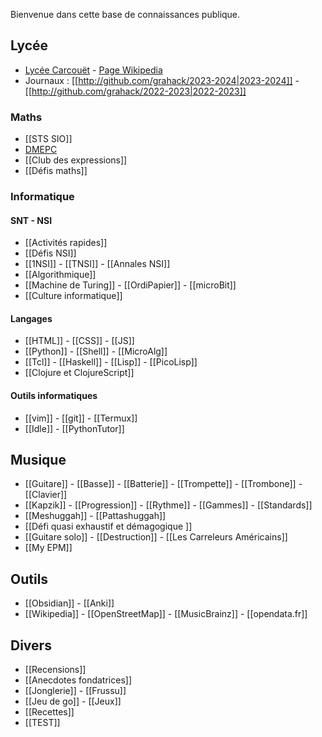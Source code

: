 Bienvenue dans cette base de connaissances publique.

## Lycée

- [Lycée Carcouët](http://carcouet.paysdelaloire.e-lyco.fr) -
[Page Wikipedia](http://fr.wikipedia.org/)
- Journaux :
  [[http://github.com/grahack/2023-2024|2023-2024]] -
  [[http://github.com/grahack/2022-2023|2022-2023]]

### Maths

- [[STS SIO]]
- [DMEPC](https://www.reseau-canope.fr/notice/des-maths-ensemble-et-pour-chacun-2nde.html)
- [[Club des expressions]]
- [[Défis maths]]

### Informatique

#### SNT - NSI

- [[Activités rapides]]
- [[Défis NSI]]
- [[1NSI]] - [[TNSI]] - [[Annales NSI]]
- [[Algorithmique]]
- [[Machine de Turing]] - [[OrdiPapier]] - [[microBit]]
- [[Culture informatique]]

#### Langages

- [[HTML]] - [[CSS]] - [[JS]]
- [[Python]] -  [[Shell]] - [[MicroAlg]]
- [[Tcl]] - [[Haskell]] - [[Lisp]] - [[PicoLisp]]
- [[Clojure et ClojureScript]]

#### Outils informatiques

- [[vim]] - [[git]] - [[Termux]]
- [[Idle]] - [[PythonTutor]]

## Musique

- [[Guitare]] - [[Basse]] - [[Batterie]] -
  [[Trompette]] - [[Trombone]] - [[Clavier]]
- [[Kapzik]] - [[Progression]] - [[Rythme]] - [[Gammes]] - [[Standards]]
- [[Meshuggah]] - [[Pattashuggah]]
- [[Défi quasi exhaustif et démagogique ]]
- [[Guitare solo]] - [[Destruction]] - [[Les Carreleurs Américains]]
- [[My EPM]]

## Outils

- [[Obsidian]] - [[Anki]]
- [[Wikipedia]] - [[OpenStreetMap]] - [[MusicBrainz]] -
  [[opendata.fr]]

## Divers

- [[Recensions]]
- [[Anecdotes fondatrices]]
- [[Jonglerie]] - [[Frussu]]
- [[Jeu de go]] - [[Jeux]]
- [[Recettes]]
- [[TEST]]
